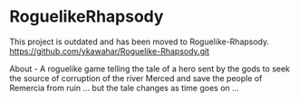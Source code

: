# RoguelikeRhapsody

This project is outdated and has been moved to Roguelike-Rhapsody.
https://github.com/ykawahar/Roguelike-Rhapsody.git

About - A roguelike game telling the tale of a hero sent by the gods to seek the source of corruption of the river Merced and save the people of Remercia from ruin ... but the tale changes as time goes on ...

